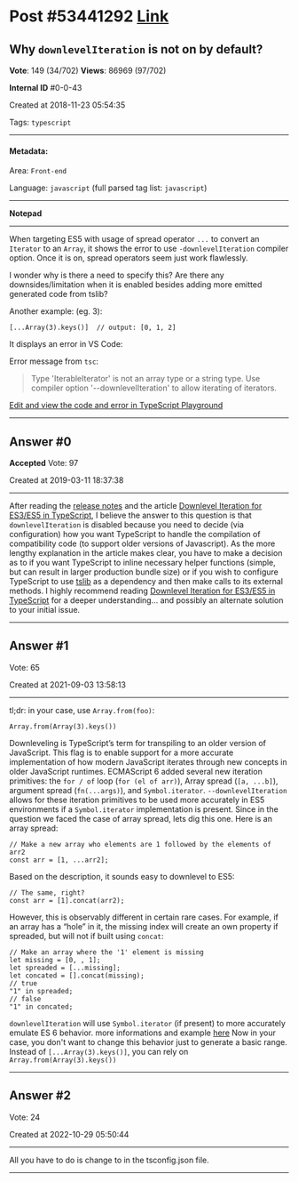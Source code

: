 
# Post \#53441292 [Link](https://stackoverflow.com/questions/53441292/)

## Why `downlevelIteration` is not on by default?

**Vote**: 149 (34/702) **Views**: 86969 (97/702) 

**Internal ID** \#0-0-43

Created at 2018-11-23 05:54:35

Tags: `typescript`

----------

#### Metadata:

Area: `Front-end`

Language: `javascript` (full parsed tag list: `javascript`)

----------

**Notepad**


----------

When targeting ES5 with usage of spread operator `...` to convert an `Iterator` to an `Array`, it shows the error to use `-downlevelIteration` compiler option. Once it is on, spread operators seem just work flawlessly.

I wonder why is there a need to specify this? Are there any downsides/limitation when it is enabled besides adding more emitted generated code from tslib?

Another example:  (eg. 3):

```
[...Array(3).keys()]  // output: [0, 1, 2]
```


It displays an error in VS Code:
[](https://i.stack.imgur.com/cSrYT.png)

Error message from `tsc`:

> Type 'IterableIterator' is not an array type or a string type. Use compiler option '--downlevelIteration' to allow iterating of iterators.

[Edit and view the code and error in TypeScript Playground](https://www.typescriptlang.org/play/#src=%5B...Array(3).keys()%5D)


----------
        
## Answer \#0

**Accepted** Vote: 97

Created at 2019-03-11 18:37:38

------------

After reading the [release notes](https://www.typescriptlang.org/docs/handbook/release-notes/typescript-2-3.html#new---downleveliteration) and the article [Downlevel Iteration for ES3/ES5 in TypeScript](https://mariusschulz.com/articles/downlevel-iteration-for-es3-es5-in-typescript), I believe the answer to this question is that `downlevelIteration` is disabled because you need to decide (via configuration) how you want TypeScript to handle the compilation of compatibility code (to support older versions of Javascript).
As the more lengthy explanation in the article makes clear, you have to make a decision as to if you want TypeScript to inline necessary helper functions (simple, but can result in larger production bundle size) or if you wish to configure TypeScript to use [tslib](https://www.npmjs.com/package/tslib) as a dependency and then make calls to its external methods.
I highly recommend reading [Downlevel Iteration for ES3/ES5 in TypeScript](https://mariusschulz.com/articles/downlevel-iteration-for-es3-es5-in-typescript) for a deeper understanding… and possibly an alternate solution to your initial issue.


------------
    
    
## Answer \#1

 Vote: 65

Created at 2021-09-03 13:58:13

------------

tl;dr: in your case, use `Array.from(foo)`:
```
Array.from(Array(3).keys())
```

Downleveling is TypeScript’s term for transpiling to an older version of JavaScript. This flag is to enable support for a more accurate implementation of how modern JavaScript iterates through new concepts in older JavaScript runtimes.
ECMAScript 6 added several new iteration primitives: the `for / of` loop (`for (el of arr)`), Array spread (`[a, ...b]`), argument spread (`fn(...args)`), and `Symbol.iterator`. `--downlevelIteration` allows for these iteration primitives to be used more accurately in ES5 environments if a `Symbol.iterator` implementation is present.
Since in the question we faced the case of array spread, lets dig this one. Here is an array spread:
```
// Make a new array who elements are 1 followed by the elements of arr2
const arr = [1, ...arr2];
```

Based on the description, it sounds easy to downlevel to ES5:
```
// The same, right?
const arr = [1].concat(arr2);
```

However, this is observably different in certain rare cases. For example, if an array has a “hole” in it, the missing index will create an own property if spreaded, but will not if built using `concat`:
```
// Make an array where the '1' element is missing
let missing = [0, , 1];
let spreaded = [...missing];
let concated = [].concat(missing);
// true
"1" in spreaded;
// false
"1" in concated;
```

`downlevelIteration` will use `Symbol.iterator` (if present) to more accurately emulate ES 6 behavior.
more informations and example [here](https://www.typescriptlang.org/tsconfig#downlevelIteration)
Now in your case, you don't want to change this behavior just to generate a basic range. Instead of `[...Array(3).keys()]`, you can rely on `Array.from(Array(3).keys())`


------------
    
    
## Answer \#2

 Vote: 24

Created at 2022-10-29 05:50:44

------------

All you have to do is change  to  in the tsconfig.json file.
[](https://i.stack.imgur.com/XJ6xJ.png)


------------
    
    